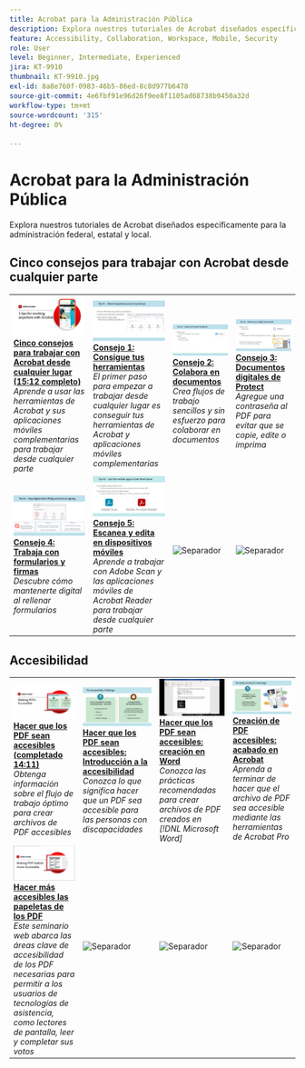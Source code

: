 ```yaml
---
title: Acrobat para la Administración Pública
description: Explora nuestros tutoriales de Acrobat diseñados específicamente para la administración federal, estatal y local
feature: Accessibility, Collaboration, Workspace, Mobile, Security
role: User
level: Beginner, Intermediate, Experienced
jira: KT-9910
thumbnail: KT-9910.jpg
exl-id: 8a8e760f-0983-46b5-86ed-8c8d977b6478
source-git-commit: 4e6fbf91e96d26f9ee8f1105ad68738b9450a32d
workflow-type: tm+mt
source-wordcount: '315'
ht-degree: 0%

---
```


# Acrobat para la Administración Pública

Explora nuestros tutoriales de Acrobat diseñados específicamente para la administración federal, estatal y local.

## Cinco consejos para trabajar con Acrobat desde cualquier parte

<table style="table-layout:fixed">
<tr>
  <td>
    <a href="5-tips-for-working-anywhere-with-acrobat-dc-for-government.md">
      <img alt="Cinco consejos para trabajar con Acrobat desde cualquier lugar (15:12 completo)" src="../../assets/5tipscomplete.png" />
    </a>
    <div>
    <a href="5-tips-for-working-anywhere-with-acrobat-dc-for-government.md"><strong>Cinco consejos para trabajar con Acrobat desde cualquier lugar (15:12 completo)</strong></a>
    </div>
    <em>Aprende a usar las herramientas de Acrobat y sus aplicaciones móviles complementarias para trabajar desde cualquier parte</em>
    <br>
  </td>
  <td>
    <a href="get-your-tools.md">
      <img alt="Consejo 1: Consigue tus herramientas" src="../../assets/Tip1.png" />
    </a>
    <div>
    <a href="get-your-tools.md"><strong>Consejo 1: Consigue tus herramientas</strong></a>
    </div>
    <em>El primer paso para empezar a trabajar desde cualquier lugar es conseguir tus herramientas de Acrobat y aplicaciones móviles complementarias</em>
    <br>
  </td>  
  <td>
    <a href="collaborate-on-documents.md">
      <img alt="Consejo 2: Colabora en documentos" src="../../assets/Tip2.png" />
    </a>
    <div>
    <a href="collaborate-on-documents.md"><strong>Consejo 2: Colabora en documentos</strong></a>
    </div>
    <em>Crea flujos de trabajo sencillos y sin esfuerzo para colaborar en documentos</em>
    <br>
  </td>
  <td>
    <a href="protect-digital-documents.md">
      <img alt="Sugerencia: Documentos digitales de 3Protect" src="../../assets/Tip3.png" />
    </a>
    <div>
    <a href="protect-digital-documents.md"><strong>Consejo 3: Documentos digitales de Protect</strong></a>
    </div>
    <em>Agregue una contraseña al PDF para evitar que se copie, edite o imprima</em>
    <br>
  </td>
</tr>
  <td>
    <a href="work-with-forms-and-signatures.md">
      <img alt="Consejo 4: Trabaja con formularios y firmas" src="../../assets/Tip4.png" />
    </a>
    <div>
    <a href="work-with-forms-and-signatures.md"><strong>Consejo 4: Trabaja con formularios y firmas</strong></a>
    </div>
    <em>Descubre cómo mantenerte digital al rellenar formularios</em>
    <br>
  </td>
  <td>
    <a href="scan-and-edit-on-mobile.md">
      <img alt="Consejo 5: Escanea y edita en dispositivos móviles" src="../../assets/Tip5.png" />
    </a>
    <div>
    <a href="scan-and-edit-on-mobile.md"><strong>Consejo 5: Escanea y edita en dispositivos móviles</strong></a>
    </div>
    <em>Aprende a trabajar con Adobe Scan y las aplicaciones móviles de Acrobat Reader para trabajar desde cualquier parte</em>
    <br>
  </td>
  <td>
   <img alt="Separador" src="../../assets/Grayspacer.png" />
    <div>
    <br>
  </td>
  <td>
   <img alt="Separador" src="../../assets/Grayspacer.png" />
    <div>
    <br>
  </td>
</tr>
</table>

## Accesibilidad

<table>
<tr>
  <td>
    <a href="making-pdfs-accessible.md">
      <img alt="Hacer que los PDF sean accesibles (completado 14:11)" src="../../assets/Accessiblecomplete.png" />
    </a>
    <div>
    <a href="making-pdfs-accessible.md"><strong>Hacer que los PDF sean accesibles (completado 14:11)</strong></a>
    </div>
    <em>Obtenga información sobre el flujo de trabajo óptimo para crear archivos de PDF accesibles</em>
    <br>
  </td>
  <td>
    <a href="understanding-accessibility.md">
      <img alt="Hacer que los PDF sean accesibles: Introducción a la accesibilidad" src="../../assets/Accessibiityunderstanding.png" />
    </a>
    <div>
    <a href="understanding-accessibility.md"><strong>Hacer que los PDF sean accesibles: Introducción a la accesibilidad</strong></a>
    </div>
    <em>Conozca lo que significa hacer que un PDF sea accesible para las personas con discapacidades</em>
    <br>
  </td>  
  <td>
    <a href="collaborate-on-documents.md">
      <img alt="Hacer que los PDF sean accesibles: creación en Word" src="../../assets/Accessibilityword.png" />
    </a>
    <div>
    <a href="collaborate-on-documents.md"><strong>Hacer que los PDF sean accesibles: creación en Word</strong></a>
    </div>
    <em>Conozca las prácticas recomendadas para crear archivos de PDF creados en [!DNL Microsoft Word]</em>
    <br>
  </td>
   <td>
    <a href="finishing-in-acrobat.md">
      <img alt="Creación de PDF accesibles: acabado en Acrobat" src="../../assets/Accessibilityacrobat.png" />
    </a>
    <div>
    <a href="finishing-in-acrobat.md"><strong>Creación de PDF accesibles: acabado en Acrobat</strong></a>
    </div>
    <em>Aprenda a terminar de hacer que el archivo de PDF sea accesible mediante las herramientas de Acrobat Pro</em>
    <br>
  </td>
</tr>
<tr>
  <td>
    <a href="making-pdf-ballots-accessible.md">
      <img alt="Hacer más accesibles las papeletas de los PDF" src="../../assets/Accessibleballots.png" />
    </a>
    <div>
    <a href="making-pdf-ballots-accessible.md"><strong>Hacer más accesibles las papeletas de los PDF</strong></a>
    </div>
    <em>Este seminario web abarca las áreas clave de accesibilidad de los PDF necesarias para permitir a los usuarios de tecnologías de asistencia, como lectores de pantalla, leer y completar sus votos</em>
    <br>
  </td>  
  <td>
   <img alt="Separador" src="../../assets/Grayspacer.png" />
    <div>
    <br>
  </td>
  <td>
   <img alt="Separador" src="../../assets/Grayspacer.png" />
    <div>
    <br>
  </td>
  <td>
   <img alt="Separador" src="../../assets/Grayspacer.png" />
    <div>
    <br>
  </td>
</tr>
</table>
